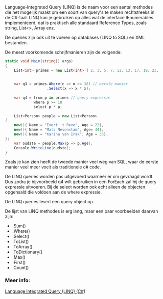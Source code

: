 Language-Integrated Query (LINQ) is de naam voor een aantal methodes die het mogelijk maakt om een soort van query's te maken rechtstreeks in de C#-taal. LINQ kan je gebruiken op alles wat de interface IEnumerables implementeerd, dat is praktisch alle standaard Reference Types, zoals string, List<>, Array enz. 

De queries zijn ook uit te voeren op databases (LINQ to SQL)  en XML bestanden. 

De meest voorkomende schrijfmanieren zijn de volgende:

```c#
static void Main(string[] args)
{
    List<int> primes = new List<int> { 2, 3, 5, 7, 11, 13, 17, 19, 23, 29 };
    
    
    var q3 = primes.Where(n => n >= 18) // eerste manier
                   .Select(x => x * x);    
                   
    var q4 = from p in primes // query expressie
             where p >= 18
             select p * p;
         
    List<Person> people = new List<Person>
{
    new(){ Name = "Evert 't Reve", Age = 22},
    new(){ Name = "Mats Nevenstam", Age= 44},
    new(){ Name = "Karina van Irak", Age = 33},
};
    var oudste = people.Max(p => p.Age);
    Console.WriteLine(oudste);
}
```

Zoals je kan zien heeft de tweede manier veel weg van SQL, waar de eerste manier veel meer voelt als traditionele c# code.

De LINQ queries worden pas uitgevoerd waarneer er om gevraagd wordt. Dus zodra je bijvoorbeeld q4 wilt gebruiken in een ForEach zal hij de query expressie uitvoeren. Bij de select worden ook echt alleen de objecten opgehaald die voldoen aan de where expressie.

De LINQ queries levert een query object op. 

De lijst van LINQ methodes is erg lang, maar een paar voorbeelden daarvan zijn:

- .Sum()
- .Where()
- .Select()
- .ToList()
- .ToArray()
- .ToDictionary()
- .Max()
- .First()
- .Count()

### Meer info:
[Language Integrated Query (LINQ) (C#)](https://learn.microsoft.com/en-us/dotnet/csharp/programming-guide/concepts/linq/)